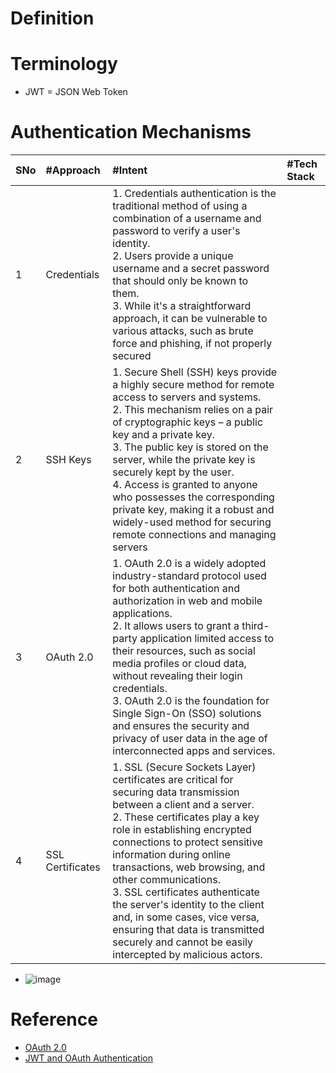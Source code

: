 # Definition

# Terminology
* JWT = JSON Web Token

# Authentication Mechanisms
|SNo| #Approach  | #Intent | #Tech Stack | 
| :--- | :--- | :--- |:--- |
|1 |Credentials |1. Credentials authentication is the traditional method of using a combination of a username and password to verify a user's identity.<br>2. Users provide a unique username and a secret password that should only be known to them.<br>3.  While it's a straightforward approach, it can be vulnerable to various attacks, such as brute force and phishing, if not properly secured | |
|2 |SSH Keys |1. Secure Shell (SSH) keys provide a highly secure method for remote access to servers and systems.<br>2. This mechanism relies on a pair of cryptographic keys – a public key and a private key.<br>3. The public key is stored on the server, while the private key is securely kept by the user.<br>4. Access is granted to anyone who possesses the corresponding private key, making it a robust and widely-used method for securing remote connections and managing servers | |
|3 |OAuth 2.0 |1. OAuth 2.0 is a widely adopted industry-standard protocol used for both authentication and authorization in web and mobile applications.<br>2. It allows users to grant a third-party application limited access to their resources, such as social media profiles or cloud data, without revealing their login credentials.<br>3. OAuth 2.0 is the foundation for Single Sign-On (SSO) solutions and ensures the security and privacy of user data in the age of interconnected apps and services. | |
|4 |SSL Certificates |1. SSL (Secure Sockets Layer) certificates are critical for securing data transmission between a client and a server.<br>2. These certificates play a key role in establishing encrypted connections to protect sensitive information during online transactions, web browsing, and other communications.<br>3. SSL certificates authenticate the server's identity to the client and, in some cases, vice versa, ensuring that data is transmitted securely and cannot be easily intercepted by malicious actors. | |
* ![image](https://github.com/sanjeevkomma/Spring-Boot/assets/7721150/df2f4eb3-4340-46aa-99e7-c6cdb5409360)
# Reference
* [OAuth 2.0](https://oauth.net/2/)
* [JWT and OAuth Authentication](https://stackoverflow.com/questions/39909419/what-are-the-main-differences-between-jwt-and-oauth-authentication)


